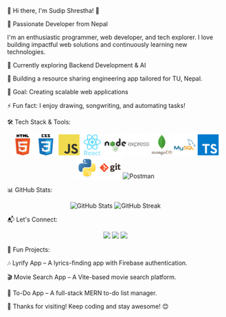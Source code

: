 🌟 Hi there, I'm Sudip Shrestha! 👋

🚀 Passionate Developer from Nepal

I'm an enthusiastic programmer, web developer, and tech explorer. I love building impactful web solutions and continuously learning new technologies.

🌱 Currently exploring Backend Development & AI

🔭 Building a resource sharing engineering app tailored for TU, Nepal.

🎯 Goal: Creating scalable web applications

⚡ Fun fact: I enjoy drawing, songwriting, and automating tasks!


🛠️ Tech Stack & Tools:

<p align="center"> 
  <img src="https://raw.githubusercontent.com/devicons/devicon/master/icons/html5/html5-original-wordmark.svg" alt="HTML5" width="50" height="50"/>
  <img src="https://raw.githubusercontent.com/devicons/devicon/master/icons/css3/css3-original-wordmark.svg" alt="CSS3" width="50" height="50"/>
  <img src="https://raw.githubusercontent.com/devicons/devicon/master/icons/javascript/javascript-original.svg" alt="JavaScript" width="50" height="50"/>
  <img src="https://raw.githubusercontent.com/devicons/devicon/master/icons/react/react-original-wordmark.svg" alt="React" width="50" height="50"/>
  <img src="https://raw.githubusercontent.com/devicons/devicon/master/icons/nodejs/nodejs-original-wordmark.svg" alt="Node.js" width="50" height="50"/>
  <img src="https://raw.githubusercontent.com/devicons/devicon/master/icons/express/express-original-wordmark.svg" alt="Express.js" width="50" height="50"/>
  <img src="https://raw.githubusercontent.com/devicons/devicon/master/icons/mongodb/mongodb-original-wordmark.svg" alt="MongoDB" width="50" height="50"/>
  <img src="https://raw.githubusercontent.com/devicons/devicon/master/icons/mysql/mysql-original-wordmark.svg" alt="MySQL" width="50" height="50"/>
  <img src="https://raw.githubusercontent.com/devicons/devicon/master/icons/typescript/typescript-original.svg" alt="TypeScript" width="50" height="50"/>
  <img src="https://raw.githubusercontent.com/devicons/devicon/master/icons/python/python-original.svg" alt="Python" width="50" height="50"/>
  <img src="https://raw.githubusercontent.com/devicons/devicon/master/icons/git/git-original-wordmark.svg" alt="Git" width="50" height="50"/>
  <img src="https://www.vectorlogo.zone/logos/getpostman/getpostman-icon.svg" alt="Postman" width="50" height="50"/>
</p>

📊 GitHub Stats:

<p align="center">
  <img src="https://github-readme-stats.vercel.app/api?username=SUDIP10K89&show_icons=true&theme=radical" alt="GitHub Stats" width="48%"/>
  <img src="https://github-readme-streak-stats.herokuapp.com/?user=SUDIP10K89&theme=radical" alt="GitHub Streak" width="48%"/>
</p>

📬 Let's Connect:

<p align="center">
  <a href="https://linkedin.com/in/yourprofile"><img src="https://img.shields.io/badge/-LinkedIn-blue?style=for-the-badge&logo=linkedin&logoColor=white"/></a>
  <a href="https://twitter.com/yourhandle"><img src="https://img.shields.io/badge/-Twitter-blue?style=for-the-badge&logo=twitter&logoColor=white"/></a>
  <a href="https://yourportfolio.com"><img src="https://img.shields.io/badge/-Portfolio-black?style=for-the-badge&logo=web&logoColor=white"/></a>
</p>

🎵 Fun Projects:

🎶 Lyrify App – A lyrics-finding app with Firebase authentication.

🎬 Movie Search App – A Vite-based movie search platform.

📅 To-Do App – A full-stack MERN to-do list manager.


🚀 Thanks for visiting! Keep coding and stay awesome! 😊

